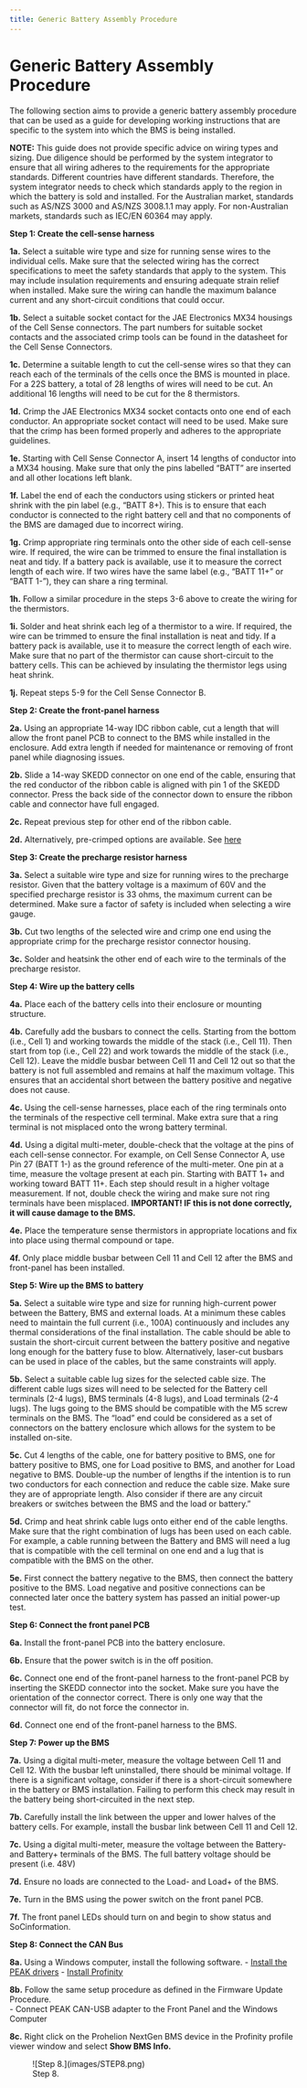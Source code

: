 ```yaml
---
title: Generic Battery Assembly Procedure
---
```


# Generic Battery Assembly Procedure

The following section aims to provide a generic battery assembly procedure that can be used as a guide for developing working instructions that are specific to the system into which the BMS is being installed.

__NOTE:__ This guide does not provide specific advice on wiring types and sizing. Due diligence should be performed by the system integrator to ensure that all wiring adheres to the requirements for the appropriate standards. Different countries have different standards. Therefore, the system integrator needs to check which standards apply to the region in which the battery is sold and installed. For the Australian market, standards such as AS/NZS 3000 and AS/NZS 3008.1.1 may apply. For non-Australian markets, standards such as IEC/EN 60364 may apply. 

__Step 1: Create the cell-sense harness__

__1a.__	Select a suitable wire type and size for running sense wires to the individual cells. Make sure that the selected wiring has the correct specifications to meet the safety standards that apply to the system. This may include insulation requirements and ensuring adequate strain relief when installed. Make sure the wiring can handle the maximum balance current and any short-circuit conditions that could occur. 

__1b.__	Select a suitable socket contact for the JAE Electronics MX34 housings of the Cell Sense connectors. The part numbers for suitable socket contacts and the associated crimp tools can be found in the datasheet for the Cell Sense Connectors. 

__1c.__	Determine a suitable length to cut the cell-sense wires so that they can reach each of the terminals of the cells once the BMS is mounted in place. For a 22S battery, a total of 28 lengths of wires will need to be cut. An additional 16 lengths will need to be cut for the 8 thermistors.  

__1d.__ Crimp the JAE Electronics MX34 socket contacts onto one end of each conductor. An appropriate socket contact will need to be used. Make sure that the crimp has been formed properly and adheres to the appropriate guidelines. 

__1e.__ Starting with Cell Sense Connector A, insert 14 lengths of conductor into a MX34 housing. Make sure that only the pins labelled “BATT” are inserted and all other locations left blank. 

__1f.__ Label the end of each the conductors using stickers or printed heat shrink with the pin label (e.g., “BATT 8+). This is to ensure that each conductor is connected to the right battery cell and that no components of the BMS are damaged due to incorrect wiring. 

__1g.__ Crimp appropriate ring terminals onto the other side of each cell-sense wire. If required, the wire can be trimmed to ensure the final installation is neat and tidy. If a battery pack is available, use it to measure the correct length of each wire. If two wires have the same label (e.g., “BATT 11+” or “BATT 1-”), they can share a ring terminal. 

__1h.__ Follow a similar procedure in the steps 3-6 above to create the wiring for the thermistors.

__1i.__ Solder and heat shrink each leg of a thermistor to a wire. If required, the wire can be trimmed to ensure the final installation is neat and tidy. If a battery pack is available, use it to measure the correct length of each wire. Make sure that no part of the thermistor can cause short-circuit to the battery cells. This can be achieved by insulating the thermistor legs using heat shrink. 

__1j.__	Repeat steps 5-9 for the Cell Sense Connector B. 

__Step 2: Create the front-panel harness__

__2a.__ Using an appropriate 14-way IDC ribbon cable, cut a length that will allow the front panel PCB to connect to the BMS while installed in the enclosure. Add extra length if needed for maintenance or removing of front panel while diagnosing issues. 

__2b.__ Slide a 14-way SKEDD connector on one end of the cable, ensuring that the red conductor of the ribbon cable is aligned with pin 1 of the SKEDD connector. Press the back side of the connector down to ensure the ribbon cable and connector have full engaged. 

__2c.__ Repeat previous step for other end of the ribbon cable. 

__2d.__ Alternatively, pre-crimped options are available. See [here](https://www.we-online.com/en/components/products/WST_IDC_PRE_PRESSED_CONNECTOR)

__Step 3: Create the precharge resistor harness__

__3a.__ Select a suitable wire type and size for running wires to the precharge resistor. Given that the battery voltage is a maximum of 60V and the specified precharge resistor is 33 ohms, the maximum current can be determined. Make sure a factor of safety is included when selecting a wire gauge.

__3b.__ Cut two lengths of the selected wire and crimp one end using the appropriate crimp for the precharge resistor connector housing. 

__3c.__ Solder and heatsink the other end of each wire to the terminals of the precharge resistor. 

__Step 4: Wire up the battery cells__

__4a.__ Place each of the battery cells into their enclosure or mounting structure. 

__4b.__ Carefully add the busbars to connect the cells. Starting from the bottom (i.e., Cell 1) and working towards the middle of the stack (i.e., Cell 11). Then start from top (i.e., Cell 22) and work towards the middle of the stack (i.e., Cell 12). Leave the middle busbar between Cell 11 and Cell 12 out so that the battery is not full assembled and remains at half the maximum voltage. This ensures that an accidental short between the battery positive and negative does not cause. 

__4c.__ Using the cell-sense harnesses, place each of the ring terminals onto the terminals of the respective cell terminal. Make extra sure that a ring terminal is not misplaced onto the wrong battery terminal. 

__4d.__ Using a digital multi-meter, double-check that the voltage at the pins of each cell-sense connector. For example, on Cell Sense Connector A, use Pin 27 (BATT 1-) as the ground reference of the multi-meter. One pin at a time, measure the voltage present at each pin. Starting with BATT 1+ and working toward BATT 11+. Each step should result in a higher voltage measurement. If not, double check the wiring and make sure not ring terminals have been misplaced. __IMPORTANT! IF this is not done correctly, it will cause damage to the BMS.__

__4e.__ Place the temperature sense thermistors in appropriate locations and fix into place using thermal compound or tape.

__4f.__ Only place middle busbar between Cell 11 and Cell 12 after the BMS and front-panel has been installed.

__Step 5: Wire up the BMS to battery__

__5a.__ Select a suitable wire type and size for running high-current power between the Battery, BMS and external loads. At a minimum these cables need to maintain the full current (i.e., 100A) continuously and includes any thermal considerations of the final installation. The cable should be able to sustain the short-circuit current between the battery positive and negative long enough for the battery fuse to blow. Alternatively, laser-cut busbars can be used in place of the cables, but the same constraints will apply. 

__5b.__ Select a suitable cable lug sizes for the selected cable size. The different cable lugs sizes will need to be selected for the Battery cell terminals (2-4 lugs), BMS terminals (4-8 lugs),  and Load terminals (2-4 lugs). The lugs going to the BMS should be compatible with the M5 screw terminals on the BMS. The “load” end could be considered as a set of connectors on the battery enclosure which allows for the system to be installed on-site. 

__5c.__ Cut 4 lengths of the cable, one for battery positive to BMS, one for battery positive to BMS, one for Load positive to BMS, and another for Load negative to BMS. Double-up the number of lengths if the intention is to run two conductors for each connection and reduce the cable size. Make sure they are of appropriate length. Also consider if there are any circuit breakers or switches between the BMS and the load or battery.” 

__5d.__ Crimp and heat shrink cable lugs onto either end of the cable lengths. Make sure that the right combination of lugs has been used on each cable. For example, a cable running between the Battery and BMS will need a lug that is compatible with the cell terminal on one end and a lug that is compatible with the BMS on the other. 

__5e.__ First connect the battery negative to the BMS, then connect the battery positive to the BMS. Load negative and positive connections can be connected later once the battery system has passed an initial power-up test.

__Step 6: Connect the front panel PCB__

__6a.__ Install the front-panel PCB into the battery enclosure.

__6b.__ Ensure that the power switch is in the off position.

__6c.__ Connect one end of the front-panel harness to the front-panel PCB by inserting the SKEDD connector into the socket. Make sure you have the orientation of the connector correct. There is only one way that the connector will fit, do not force the connector in. 

__6d.__ Connect one end of the front-panel harness to the BMS. 

__Step 7: Power up the BMS__

__7a.__ Using a digital multi-meter, measure the voltage between Cell 11 and Cell 12. With the busbar left uninstalled, there should be minimal voltage. If there is a significant voltage, consider if there is a short-circuit somewhere in the battery or BMS installation. Failing to perform this check may result in the battery being short-circuited in the next step.

__7b.__ Carefully install the link between the upper and lower halves of the battery cells. For example, install the busbar link between Cell 11 and Cell 12. 

__7c.__ Using a digital multi-meter, measure the voltage between the  Battery- and Battery+ terminals of the BMS. The full battery voltage should be present (i.e. 48V)

__7d.__ Ensure no loads are connected to the Load- and Load+ of the BMS.

__7e.__ Turn in the BMS using the power switch on the front panel PCB. 

__7f.__ The front panel LEDs should turn on and begin to show status and SoCinformation.

__Step 8: Connect the CAN Bus__

__8a.__ Using a Windows computer, install the following software.
    - [Install the PEAK drivers](https://www.peak-system.com/Drivers.523.0.html?&L=1)
    - [Install Profinity](https://docs.prohelion.com/Profinity/Overview.html)

__8b.__ Follow the same setup procedure as defined in the Firmware Update Procedure.  
    - Connect PEAK CAN-USB adapter to the Front Panel and the Windows Computer

__8c.__ Right click on the Prohelion NextGen BMS device in the Profinity profile viewer window and select __Show BMS Info.__

<figure markdown>
![Step 8.](images/STEP8.png)
<figcaption>Step 8.</figcaption>
</figure>